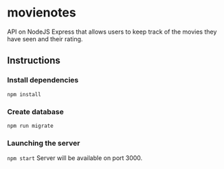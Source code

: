 # movienotes

API on NodeJS Express that allows users to keep track of the movies they have seen and their rating.

## Instructions
### Install dependencies
``npm install``
### Create database
``npm run migrate``
### Launching the server
``npm start``
Server will be available on port 3000.